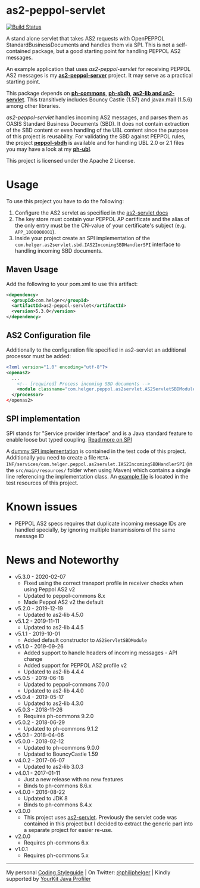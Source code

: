 # as2-peppol-servlet

[![Build Status](https://travis-ci.org/phax/as2-peppol-servlet.svg?branch=master)](https://travis-ci.org/phax/as2-peppol-servlet)
﻿

A stand alone servlet that takes AS2 requests with OpenPEPPOL StandardBusinessDocuments and handles them via SPI. This is not a self-contained package, but a good starting point for handling PEPPOL AS2 messages.

An example application that uses *as2-peppol-servlet* for receiving PEPPOL AS2 messages is my **[as2-peppol-server](https://github.com/phax/as2-peppol-server)** project. It may serve as a practical starting point.

This package depends on **[ph-commons](https://github.com/phax/ph-commons)**, **[ph-sbdh](https://github.com/phax/ph-sbdh)**, **[as2-lib and as2-servlet](https://github.com/phax/as2-lib)**. This transitively includes Bouncy Castle (1.57) and javax.mail (1.5.6) among other libraries.

*as2-peppol-servlet* handles incoming AS2 messages, and parses them as OASIS Standard Business Documents (SBD). It does not contain extraction of the SBD content or even handling of the UBL content since the purpose of this project is reusability. For validating the SBD against PEPPOL rules, the project **[peppol-sbdh](https://github.com/phax/peppol-commons)** is available and for handling UBL 2.0 or 2.1 files you may have a look at my **[ph-ubl](https://github.com/phax/ph-ubl)**.

This project is licensed under the Apache 2 License.

# Usage
To use this project you have to do the following:
  1. Configure the AS2 servlet as specified in the [as2-servlet docs](https://github.com/phax/as2-lib)
  2. The key store must contain your PEPPOL AP certificate and the alias of the only entry must be the CN-value of your certificate's subject (e.g. `APP_1000000001`).
  3. Inside your project create an SPI implementation of the `com.helger.as2servlet.sbd.IAS2IncomingSBDHandlerSPI` interface to handling incoming SBD documents.

## Maven Usage
Add the following to your pom.xml to use this artifact:

```xml
<dependency>
  <groupId>com.helger</groupId>
  <artifactId>as2-peppol-servlet</artifactId>
  <version>5.3.0</version>
</dependency>
```

## AS2 Configuration file
Additionally to the configuration file specified in as2-servlet an additional processor must be added:
 
```xml
<?xml version="1.0" encoding="utf-8"?>
<openas2>
  ...
    <!-- [required] Process incoming SBD documents -->
    <module classname="com.helger.peppol.as2servlet.AS2ServletSBDModule" />      
  </processor>
</openas2>
```

## SPI implementation

SPI stands for "Service provider interface" and is a Java standard feature to enable loose but typed coupling. [Read more on SPI](http://docs.oracle.com/javase/tutorial/ext/basics/spi.html)

A [dummy SPI implementation](https://github.com/phax/as2-peppol-servlet/blob/master/src/test/java/com/helger/peppol/as2servlet/mock/MockIncomingSBDHandler.java) is contained in the test code of this project. Additionally you need to create a file `META-INF/services/com.helger.peppol.as2servlet.IAS2IncomingSBDHandlerSPI` (in the `src/main/resources/` folder when using Maven) which contains a single line referencing the implementation class. An [example file](https://github.com/phax/as2-peppol-servlet/blob/master/src/test/resources/META-INF/services/com.helger.peppol.as2servlet.IAS2IncomingSBDHandlerSPI) is located in the test resources of this project.

# Known issues

* PEPPOL AS2 specs requires that duplicate incoming message IDs are handled specially, by ignoring multiple transmissions of the same message ID

# News and Noteworthy

* v5.3.0 - 2020-02-07
    * Fixed using the correct transport profile in receiver checks when using Peppol AS2 v2
    * Updated to peppol-commons 8.x
    * Made Peppol AS2 v2 the default
* v5.2.0 - 2019-12-19
    * Updated to as2-lib 4.5.0
* v5.1.2 - 2019-11-11
    * Updated to as2-lib 4.4.5
* v5.1.1 - 2019-10-01
    * Added default constructor to `AS2ServletSBDModule`
* v5.1.0 - 2019-09-26
    * Added support to handle headers of incoming messages - API change
    * Added support for PEPPOL AS2 profile v2
    * Updated to as2-lib 4.4.4
* v5.0.5 - 2019-06-18
    * Updated to peppol-commons 7.0.0
    * Updated to as2-lib 4.4.0
* v5.0.4 - 2019-05-17
    * Updated to as2-lib 4.3.0
* v5.0.3 - 2018-11-26
    * Requires ph-commons 9.2.0
* v5.0.2 - 2018-06-29
  * Updated to ph-commons 9.1.2
* v5.0.1 - 2018-04-06
* v5.0.0 - 2018-02-12
  * Updated to ph-commons 9.0.0
  * Updated to BouncyCastle 1.59
* v4.0.2 - 2017-06-07
  * Updated to as2-lib 3.0.3
* v4.0.1 - 2017-01-11
  * Just a new release with no new features
  * Binds to ph-commons 8.6.x
* v4.0.0 - 2016-08-22
  * Updated to JDK 8
  * Binds to ph-commons 8.4.x
* v3.0.0
  * This project uses [as2-servlet](https://github.com/phax/as2-lib). Previously the servlet code was contained in this project but I decided to extract the generic part into a separate project for easier re-use.
* v2.0.0
  * Requires ph-commons 6.x
* v1.0.1
  * Requires ph-commons 5.x

---

My personal [Coding Styleguide](https://github.com/phax/meta/blob/master/CodingStyleguide.md) |
On Twitter: <a href="https://twitter.com/philiphelger">@philiphelger</a> |
Kindly supported by [YourKit Java Profiler](https://www.yourkit.com)